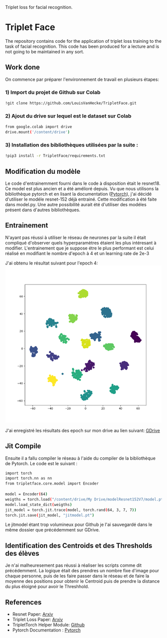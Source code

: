 Triplet loss for facial recognition.

# Triplet Face

The repository contains code for the application of triplet loss training to the
task of facial recognition. This code has been produced for a lecture and is not
going to be maintained in any sort.

## Work done

On commence par préparer l'environnement de travail en plusieurs étapes:

### 1) Import du projet de Github sur Colab
```bash
!git clone https://github.com/LouisVanHecke/TripletFace.git
```
### 2) Ajout du drive sur lequel est le dataset sur Colab
```bash
from google.colab import drive
drive.mount('/content/drive')
```
### 3) Installation des bibliothèques utilisées par la suite :
```bash
!pip3 install -r TripletFace/requirements.txt
```

## Modification du modèle

Le code d'entrainemment fourni dans le code à disposition était le resnet18. Ce
model est plus ancien et a été amélioré depuis. Vu que nous utilisons la bibliothèque pytorch et en lisant la documentation ([Pytorch](https://pytorch.org/docs/stable/torchvision/models.html)), j'ai décidé d'utiliser le modéle resnet-152 déjà entrainé. Cette modification à été faite dans model.py.
Une autre possibilité aurait été d'utiliser des modéles présent dans d'autres bibliothèques.

## Entrainement

N'ayant pas réussi à utiliser le réseau de neurones par la suite il était compliqué d'observer quels hyperparamètres étaient les plus intéresant à modifier. L'entrainement que je suppose étre le plus performant est celui réalisé en modifiant le nombre d'epoch à 4 et un learning rate de 2e-3

J'ai obtenu le résultat suivant pour l'epoch 4:
![vizualisation_3.png](vizualisation_3.png)

J'ai enregistré les résultats des epoch sur mon drive au lien suivant: [GDrive](https://drive.google.com/drive/folders/1uhcJnDf9cjC4W0W6JNjokWk4sISk1wDs?usp=sharing)

## Jit Compile

Ensuite il a fallu compiler le réseau à l'aide du compiler de la bibliothèque de Pytorch. Le code est le suivant :
```bash
import torch
import torch.nn as nn
from tripletface.core.model import Encoder

model = Encoder(64)
weigths = torch.load("/content/drive/My Drive/modelResnet152V7/model.pt")['model']
model.load_state_dict(weigths)
jit_model = torch.jit.trace(model, torch.rand(64, 3, 7, 7))
torch.jit.save(jit_model, "jitmodel.pt")
```
Le jitmodel étant trop volumineux pour Github je l'ai sauvegardé dans le même dossier que précédemment sur GDrive.

## Identification des Centroids et des Thresholds des élèves

Je n'ai malheuresement pas réussi à réaliser les scripts comme dit précédemment. La logique était des prendres un nombre fixe d'image pour chaque personne, puis de les faire passer dans le réseau et de faire la moyenne des positions pour obtenir le Centroid puis de prendre la distance du plus éloigné pour avoir le Threshhold.

## References

* Resnet Paper: [Arxiv](https://arxiv.org/pdf/1512.03385.pdf)
* Triplet Loss Paper: [Arxiv](https://arxiv.org/pdf/1503.03832.pdf)
* TripletTorch Helper Module: [Github](https://github.com/TowardHumanizedInteraction/TripletTorch)
* Pytorch Documentation : [Pytorch](https://pytorch.org/docs/stable/torchvision/models.html)
